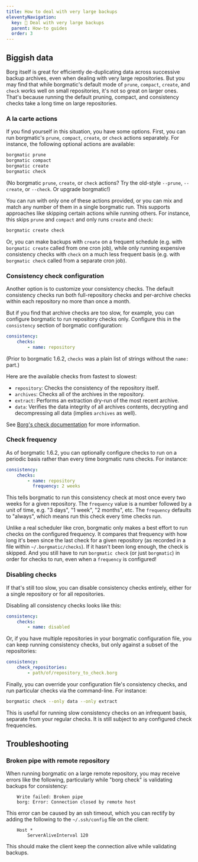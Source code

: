 ```yaml
---
title: How to deal with very large backups
eleventyNavigation:
  key: 📏 Deal with very large backups
  parent: How-to guides
  order: 3
---
```

## Biggish data

Borg itself is great for efficiently de-duplicating data across successive
backup archives, even when dealing with very large repositories. But you may
find that while borgmatic's default mode of `prune`, `compact`, `create`, and
`check` works well on small repositories, it's not so great on larger ones.
That's because running the default pruning, compact, and consistency checks
take a long time on large repositories.

### A la carte actions

If you find yourself in this situation, you have some options. First, you can
run borgmatic's `prune`, `compact`, `create`, or `check` actions separately.
For instance, the following optional actions are available:

```bash
borgmatic prune
borgmatic compact
borgmatic create
borgmatic check
```

(No borgmatic `prune`, `create`, or `check` actions? Try the old-style
`--prune`, `--create`, or `--check`. Or upgrade borgmatic!)

You can run with only one of these actions provided, or you can mix and match
any number of them in a single borgmatic run. This supports approaches like
skipping certain actions while running others. For instance, this skips
`prune` and `compact` and only runs `create` and `check`:

```bash
borgmatic create check
```

Or, you can make backups with `create` on a frequent schedule (e.g. with
`borgmatic create` called from one cron job), while only running expensive
consistency checks with `check` on a much less frequent basis (e.g. with
`borgmatic check` called from a separate cron job).


### Consistency check configuration

Another option is to customize your consistency checks. The default
consistency checks run both full-repository checks and per-archive checks
within each repository no more than once a month.

But if you find that archive checks are too slow, for example, you can
configure borgmatic to run repository checks only. Configure this in the
`consistency` section of borgmatic configuration:

```yaml
consistency:
    checks:
        - name: repository
```

(Prior to borgmatic 1.6.2, `checks` was a plain list of strings without the `name:` part.)

Here are the available checks from fastest to slowest:

 * `repository`: Checks the consistency of the repository itself.
 * `archives`: Checks all of the archives in the repository.
 * `extract`: Performs an extraction dry-run of the most recent archive.
 * `data`: Verifies the data integrity of all archives contents, decrypting and decompressing all data (implies `archives` as well).

See [Borg's check documentation](https://borgbackup.readthedocs.io/en/stable/usage/check.html) for more information.

### Check frequency

As of borgmatic 1.6.2, you can optionally configure checks to run on a
periodic basis rather than every time borgmatic runs checks. For instance:

```yaml
consistency:
    checks:
        - name: repository
          frequency: 2 weeks
```

This tells borgmatic to run this consistency check at most once every two
weeks for a given repository. The `frequency` value is a number followed by a
unit of time, e.g. "3 days", "1 week", "2 months", etc. The `frequency`
defaults to "always", which means run this check every time checks run.

Unlike a real scheduler like cron, borgmatic only makes a best effort to run
checks on the configured frequency. It compares that frequency with how long
it's been since the last check for a given repository (as recorded in a file
within `~/.borgmatic/checks`). If it hasn't been long enough, the check is
skipped. And you still have to run `borgmatic check` (or just `borgmatic`) in
order for checks to run, even when a `frequency` is configured!


### Disabling checks

If that's still too slow, you can disable consistency checks entirely,
either for a single repository or for all repositories.

Disabling all consistency checks looks like this:

```yaml
consistency:
    checks:
        - name: disabled
```

Or, if you have multiple repositories in your borgmatic configuration file,
you can keep running consistency checks, but only against a subset of the
repositories:

```yaml
consistency:
    check_repositories:
        - path/of/repository_to_check.borg
```

Finally, you can override your configuration file's consistency checks, and
run particular checks via the command-line. For instance:

```bash
borgmatic check --only data --only extract
```

This is useful for running slow consistency checks on an infrequent basis,
separate from your regular checks. It is still subject to any configured
check frequencies.


## Troubleshooting

### Broken pipe with remote repository

When running borgmatic on a large remote repository, you may receive errors
like the following, particularly while "borg check" is validating backups for
consistency:

```text
    Write failed: Broken pipe
    borg: Error: Connection closed by remote host
```

This error can be caused by an ssh timeout, which you can rectify by adding
the following to the `~/.ssh/config` file on the client:

```text
    Host *
        ServerAliveInterval 120
```

This should make the client keep the connection alive while validating
backups.
